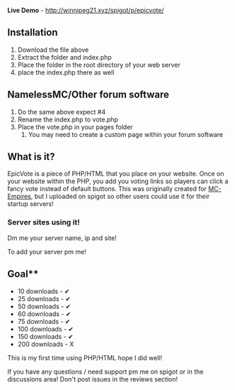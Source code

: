 **Live Demo** - http://winnipeg21.xyz/spigot/p/epicvote/

## **Installation**
1. Download the file above
1. Extract the folder and index.php
1. Place the folder in the root directory of your web server
1. place the index.php there as well

## **NamelessMC/Other forum software**
1. Do the same above expect #4
1. Rename the index.php to vote.php
1. Place the vote.php in your pages folder
   1. You may need to create a custom page within your forum software

## **What is it?**
EpicVote is a piece of PHP/HTML that you place on your website. Once on your website within the PHP, you add you voting links so players can click a fancy vote instead of default buttons. This was originally created for [MC-Empires](http://mc-empires.ga), but I uploaded on spigot so other users could use it for their startup servers!

### **Server sites using it!**
Dm me your server name, ip and site!

To add your server pm me!

## Goal**
* 10 downloads - ✔
* 25 downloads - ✔
* 50 downloads - ✔
* 60 downloads - ✔
* 75 downloads - ✔
* 100 downloads - ✔
* 150 downloads - ✔
* 200 downloads - X



This is my first time using PHP/HTML hope I did well!

If you have any questions / need support pm me on spigot or in the discussions area! Don't post issues in the reviews section!
